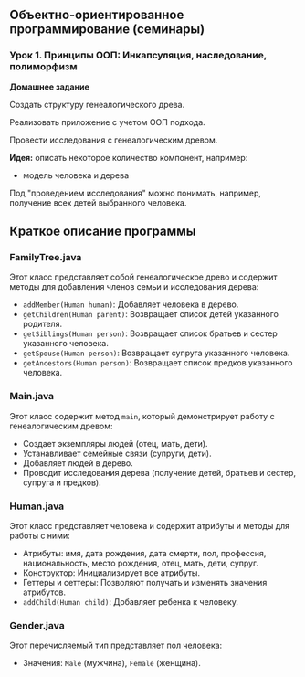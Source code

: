 ## Объектно-ориентированное программирование (семинары)

### **Урок 1. Принципы ООП: Инкапсуляция, наследование, полиморфизм**

**Домашнее задание**

Создать структуру генеалогического древа.

Реализовать приложение с учетом ООП подхода.

Провести исследования с генеалогическим древом.

**Идея:** описать некоторое количество компонент, например:
- модель человека и дерева

Под "проведением исследования" можно понимать, например, получение всех детей выбранного человека.

## Краткое описание программы

### FamilyTree.java
Этот класс представляет собой генеалогическое древо и содержит методы для добавления членов семьи и исследования дерева:
- `addMember(Human human)`: Добавляет человека в дерево.
- `getChildren(Human parent)`: Возвращает список детей указанного родителя.
- `getSiblings(Human person)`: Возвращает список братьев и сестер указанного человека.
- `getSpouse(Human person)`: Возвращает супруга указанного человека.
- `getAncestors(Human person)`: Возвращает список предков указанного человека.

### Main.java
Этот класс содержит метод `main`, который демонстрирует работу с генеалогическим древом:
- Создает экземпляры людей (отец, мать, дети).
- Устанавливает семейные связи (супруги, дети).
- Добавляет людей в дерево.
- Проводит исследования дерева (получение детей, братьев и сестер, супруга и предков).

### Human.java
Этот класс представляет человека и содержит атрибуты и методы для работы с ними:
- Атрибуты: имя, дата рождения, дата смерти, пол, профессия, национальность, место рождения, отец, мать, дети, супруг.
- Конструктор: Инициализирует все атрибуты.
- Геттеры и сеттеры: Позволяют получать и изменять значения атрибутов.
- `addChild(Human child)`: Добавляет ребенка к человеку.

### Gender.java
Этот перечисляемый тип представляет пол человека:
- Значения: `Male` (мужчина), `Female` (женщина).

